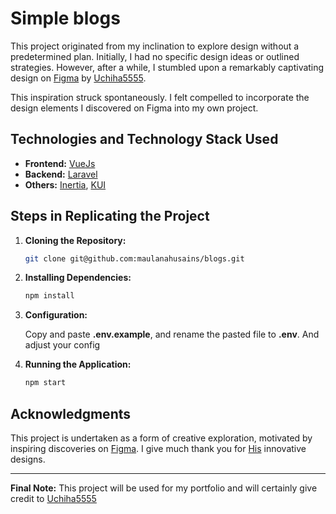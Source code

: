 # Simple blogs

This project originated from my inclination to explore design without a predetermined plan. Initially, I had no specific design ideas or outlined strategies. However, after a while, I stumbled upon a remarkably captivating design on [Figma](https://www.figma.com) by [Uchiha5555](https://github.com/uchiha5555).

This inspiration struck spontaneously. I felt compelled to incorporate the design elements I discovered on Figma into my own project.

## Technologies and Technology Stack Used

- **Frontend:** [VueJs](https://vuejs.org/)
- **Backend:** [Laravel](https://laravel.com/)
- **Others:** [Inertia](https://inertiajs.com/), [KUI](https://github.com/Kamona-WD/kui-laravel-breeze)

## Steps in Replicating the Project

1. **Cloning the Repository:** 
    
    ``` bash
    git clone git@github.com:maulanahusains/blogs.git
    ```

2. **Installing Dependencies:**
    
    ``` bash
    npm install 
    ```

3. **Configuration:**

    Copy and paste <strong>.env.example</strong>, and rename the pasted file to <strong>.env</strong>. And adjust your config

4. **Running the Application:**
    
    ```bash
    npm start
    ```

## Acknowledgments

This project is undertaken as a form of creative exploration, motivated by inspiring discoveries on [Figma]([link_figma](https://www.figma.com/community/file/1302870720925686397/sportsblog-blogging-platform)). I give much thank you for [His](https://github.com/uchiha5555) innovative designs.

---

**Final Note:** This project will be used for my portfolio and will certainly give credit to [Uchiha5555](https://github.com/uchiha5555) 
